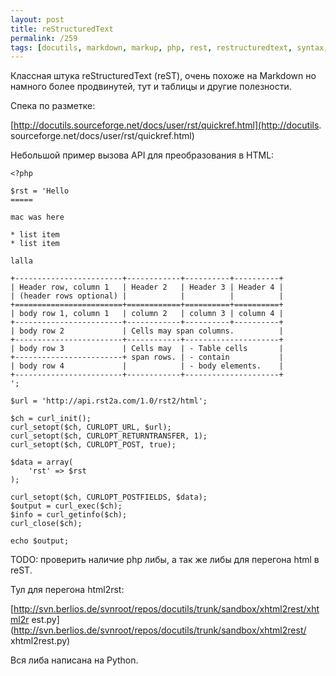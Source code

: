```yaml
---
layout: post
title: reStructuredText
permalink: /259
tags: [docutils, markdown, markup, php, rest, restructuredtext, syntax, wiki]
---
```


Классная штука reStructuredText (reST), очень похоже на Markdown но намного
более продвинутей, тут и таблицы и другие полезности.


Спека по разметке:


[http://docutils.sourceforge.net/docs/user/rst/quickref.html](http://docutils.
sourceforge.net/docs/user/rst/quickref.html)


Небольшой пример вызова API для преобразования в HTML:


    <?php

    $rst = 'Hello
    =====

    mac was here

    * list item
    * list item

    lalla

    +------------------------+------------+----------+----------+
    | Header row, column 1   | Header 2   | Header 3 | Header 4 |
    | (header rows optional) |            |          |          |
    +========================+============+==========+==========+
    | body row 1, column 1   | column 2   | column 3 | column 4 |
    +------------------------+------------+----------+----------+
    | body row 2             | Cells may span columns.          |
    +------------------------+------------+---------------------+
    | body row 3             | Cells may  | - Table cells       |
    +------------------------+ span rows. | - contain           |
    | body row 4             |            | - body elements.    |
    +------------------------+------------+---------------------+
    ';

    $url = 'http://api.rst2a.com/1.0/rst2/html';

    $ch = curl_init();
    curl_setopt($ch, CURLOPT_URL, $url);
    curl_setopt($ch, CURLOPT_RETURNTRANSFER, 1);
    curl_setopt($ch, CURLOPT_POST, true);

    $data = array(
        'rst' => $rst
    );

    curl_setopt($ch, CURLOPT_POSTFIELDS, $data);
    $output = curl_exec($ch);
    $info = curl_getinfo($ch);
    curl_close($ch);

    echo $output;


TODO: проверить наличие php либы, а так же либы для перегона html в reST.


Тул для перегона html2rst:


[http://svn.berlios.de/svnroot/repos/docutils/trunk/sandbox/xhtml2rest/xhtml2r
est.py](http://svn.berlios.de/svnroot/repos/docutils/trunk/sandbox/xhtml2rest/
xhtml2rest.py)


Вся либа написана на Python.

